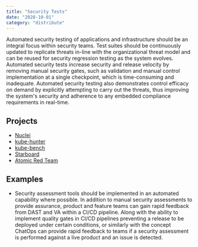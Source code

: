 ```yaml
---
title: "Security Tests"
date: "2020-10-01"
category: "distribute"
---
```


Automated security testing of applications and infrastructure should be an integral focus within security teams. Test suites should be continuously updated to replicate threats in-line with the organizational threat model and can be reused for security regression testing as the system evolves. Automated security tests increase security and release velocity by removing manual security gates, such as validation and manual control implementation at a single checkpoint, which is time-consuming and inadequate. Automated security testing also demonstrates control efficacy on demand by explicitly attempting to carry out the threats, thus improving the system's security and adherence to any embedded compliance requirements in real-time.

## Projects
- [Nuclei](https://github.com/projectdiscovery/nuclei)
- [kube-hunter](https://github.com/aquasecurity/kube-hunter)
- [kube-bench](https://github.com/aquasecurity/kube-bench)
- [Starboard](https://github.com/aquasecurity/starboard)
- [Atomic Red Team](https://github.com/redcanaryco/atomic-red-team)

## Examples
- Security assessment tools should be implemented in an automated capability where possible. In addition to manual security assessments to provide assurance, product and feature teams can gain rapid feedback from DAST and VA within a CI/CD pipeline. Along with the ability to implement quality gates in CI/CD pipelines preventing a release to be deployed under certain conditions, or similarly with the concept ChatOps can provide rapid feedback to teams if a security assessment is performed against a live product and an issue is detected.

